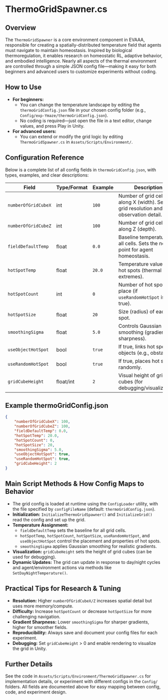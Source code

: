 # ThermoGridSpawner.cs

## Overview
The `ThermoGridSpawner` is a core environment component in EVAAA, responsible for creating a spatially-distributed temperature field that agents must navigate to maintain homeostasis. Inspired by biological thermoregulation, it enables research on homeostatic RL, adaptive behavior, and embodied intelligence. Nearly all aspects of the thermal environment are controlled through a simple JSON config file—making it easy for both beginners and advanced users to customize experiments without coding.

## How to Use
- **For beginners:**
  - You can change the temperature landscape by editing the `thermoGridConfig.json` file in your chosen config folder (e.g., `Config/exp-Ymaze/thermoGridConfig.json`).
  - No coding is required—just open the file in a text editor, change values, and press Play in Unity.
- **For advanced users:**
  - You can extend or modify the grid logic by editing `ThermoGridSpawner.cs` in `Assets/Scripts/Environment/`.

## Configuration Reference
Below is a complete list of all config fields in `thermoGridConfig.json`, with types, examples, and clear descriptions:

| Field                | Type/Format | Example | Description |
|----------------------|-------------|---------|-------------|
| `numberOfGridCubeX`  | int         | `100`   | Number of grid cells along X (width). Sets grid resolution and observation detail. |
| `numberOfGridCubeZ`  | int         | `100`   | Number of grid cells along Z (depth). |
| `fieldDefaultTemp`   | float       | `0.0`   | Baseline temperature for all cells. Sets the neutral point for agent homeostasis. |
| `hotSpotTemp`        | float       | `20.0`  | Temperature value for hot spots (thermal extremes). |
| `hotSpotCount`       | int         | `0`     | Number of hot spots to place (if `useRandomHotSpot` is true). |
| `hotSpotSize`        | float       | `20`    | Size (radius) of each hot spot. |
| `smoothingSigma`     | float       | `5.0`   | Controls Gaussian smoothing (gradient sharpness). |
| `useObjectHotSpot`   | bool        | `true`  | If true, links hot spots to objects (e.g., obstacles). |
| `useRandomHotSpot`   | bool        | `true`  | If true, places hot spots randomly. |
| `gridCubeHeight`     | float/int   | `2`     | Visual height of grid cubes (for debugging/visualization). |

## Example thermoGridConfig.json
```json
{
    "numberOfGridCubeX": 100,
    "numberOfGridCubeZ": 100,
    "fieldDefaultTemp": 0.0,
    "hotSpotTemp": 20.0,
    "hotSpotCount": 0,
    "hotSpotSize": 20,
    "smoothingSigma": 5.0,
    "useObjectHotSpot": true,
    "useRandomHotSpot": true,
    "gridCubeHeight": 2
}
```

## Main Script Methods & How Config Maps to Behavior
- The grid config is loaded at runtime using the `ConfigLoader` utility, with the file specified by `configFileName` (default: `thermoGridConfig.json`).
- **Initialization:** `InitializeThermoGridSpawner()` and `InitializeGrid()` read the config and set up the grid.
- **Temperature Assignment:**
  - `fieldDefaultTemp` sets the baseline for all grid cells.
  - `hotSpotTemp`, `hotSpotCount`, `hotSpotSize`, `useRandomHotSpot`, and `useObjectHotSpot` control the placement and properties of hot spots.
  - `smoothingSigma` applies Gaussian smoothing for realistic gradients.
- **Visualization:** `gridCubeHeight` sets the height of grid cubes (can be used for debugging).
- **Dynamic Updates:** The grid can update in response to day/night cycles and agent/environment actions via methods like `SetDayNightTemperature()`.

## Practical Tips for Research & Tuning
- **Resolution:** Higher `numberOfGridCubeX/Z` increases spatial detail but uses more memory/compute.
- **Difficulty:** Increase `hotSpotCount` or decrease `hotSpotSize` for more challenging navigation.
- **Gradient Sharpness:** Lower `smoothingSigma` for sharper gradients, higher for smoother fields.
- **Reproducibility:** Always save and document your config files for each experiment.
- **Debugging:** Set `gridCubeHeight` > 0 and enable rendering to visualize the grid in Unity.

## Further Details
See the code in `Assets/Scripts/Environment/ThermoGridSpawner.cs` for implementation details, or experiment with different configs in the `Config/` folders. All fields are documented above for easy mapping between config, code, and experiment design. 